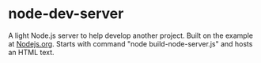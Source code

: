 # node-dev-server
A light Node.js server to help develop another project. Built on the example at [Nodejs.org](https://nodejs.org/en/docs/guides/anatomy-of-an-http-transaction/). Starts with command "node build-node-server.js" and hosts an HTML text.
